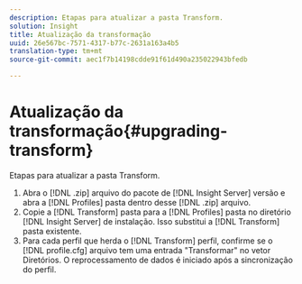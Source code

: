 ```yaml
---
description: Etapas para atualizar a pasta Transform.
solution: Insight
title: Atualização da transformação
uuid: 26e567bc-7571-4317-b77c-2631a163a4b5
translation-type: tm+mt
source-git-commit: aec1f7b14198cdde91f61d490a235022943bfedb

---
```



# Atualização da transformação{#upgrading-transform}

Etapas para atualizar a pasta Transform.

1. Abra o [!DNL .zip] arquivo do pacote de [!DNL Insight Server] versão e abra a [!DNL Profiles] pasta dentro desse [!DNL .zip] arquivo.
1. Copie a [!DNL Transform] pasta para a [!DNL Profiles] pasta no diretório [!DNL Insight Server] de instalação. Isso substitui a [!DNL Transform] pasta existente.
1. Para cada perfil que herda o [!DNL Transform] perfil, confirme se o [!DNL profile.cfg] arquivo tem uma entrada &quot;Transformar&quot; no vetor Diretórios.
O reprocessamento de dados é iniciado após a sincronização do perfil.
